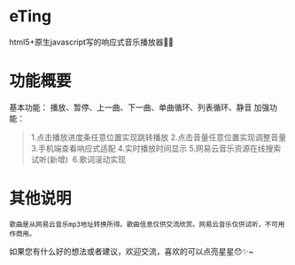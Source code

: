 # eTing
html5+原生javascript写的响应式音乐播放器💫🎵

# 功能概要

基本功能：
播放、暂停、上一曲、下一曲、单曲循环、列表循环、静音
加强功能：
> 1.点击播放进度条任意位置实现跳转播放
  2.点击音量任意位置实现调整音量
  3.手机端查看响应式适配
  4.实时播放时间显示
  5.网易云音乐资源在线搜索试听(新增)
  6.歌词滚动实现
# 其他说明
    歌曲是从网易云音乐mp3地址转换所得。歌曲信息仅供交流欣赏。网易云音乐仅供试听，不可用作商用。
如果您有什么好的想法或者建议，欢迎交流，喜欢的可以点亮星星😯✨~
